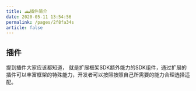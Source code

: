 ```yaml
---
title: 🛻插件简介
date: 2020-05-11 13:54:56
permalink: /pages/2f8fa34s
article: false
---
```


## 插件
提到插件大家应该都知道， 就是扩展框架SDK额外能力的SDK组件，通过扩展的插件可以丰富框架的特殊能力，开发者可以按照按照自己所需要的能力合理选择适配。





